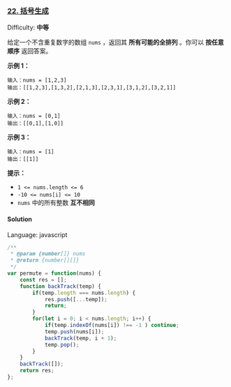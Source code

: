 ### [22\. 括号生成](https://leetcode-cn.com/problems/permutations/)

Difficulty: **中等**

给定一个不含重复数字的数组 `nums` ，返回其 **所有可能的全排列** 。你可以 **按任意顺序** 返回答案。

**示例 1：**

```
输入：nums = [1,2,3]
输出：[[1,2,3],[1,3,2],[2,1,3],[2,3,1],[3,1,2],[3,2,1]]
```

**示例 2：**

```
输入：nums = [0,1]
输出：[[0,1],[1,0]]
```

**示例 3：**

```
输入：nums = [1]
输出：[[1]]
```

**提示：**

- `1 <= nums.length <= 6`
- `-10 <= nums[i] <= 10`
- `nums` 中的所有整数 **互不相同**

#### Solution

Language: javascript

```javascript
​/**
 * @param {number[]} nums
 * @return {number[][]}
 */
var permute = function(nums) {
    const res = [];
    function backTrack(temp) {
        if(temp.length === nums.length) {
            res.push([...temp]);
            return;
        }
        for(let i = 0; i < nums.length; i++) {
            if(temp.indexOf(nums[i]) !== -1 ) continue;
            temp.push(nums[i]);
            backTrack(temp, i + 1);
            temp.pop();
        }
    }
    backTrack([]);
    return res;
};
```
